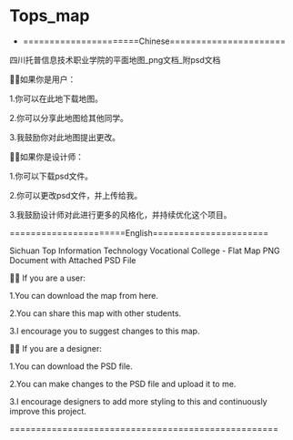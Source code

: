 # Tops_map

+ ======================Chinese======================

四川托普信息技术职业学院的平面地图_png文档_附psd文档

👩‍🎓如果你是用户：

1.你可以在此地下载地图。

2.你可以分享此地图给其他同学。

3.我鼓励你对此地图提出更改。

👩‍💻如果你是设计师：

1.你可以下载psd文件。

2.你可以更改psd文件，并上传给我。

3.我鼓励设计师对此进行更多的风格化，并持续优化这个项目。

======================English======================

Sichuan Top Information Technology Vocational College - Flat Map PNG Document with Attached PSD File

👩‍🎓 If you are a user:

1.You can download the map from here.

2.You can share this map with other students.

3.I encourage you to suggest changes to this map.

👩‍💻 If you are a designer:

1.You can download the PSD file.

2.You can make changes to the PSD file and upload it to me.

3.I encourage designers to add more styling to this and continuously improve this project.

===================================================
